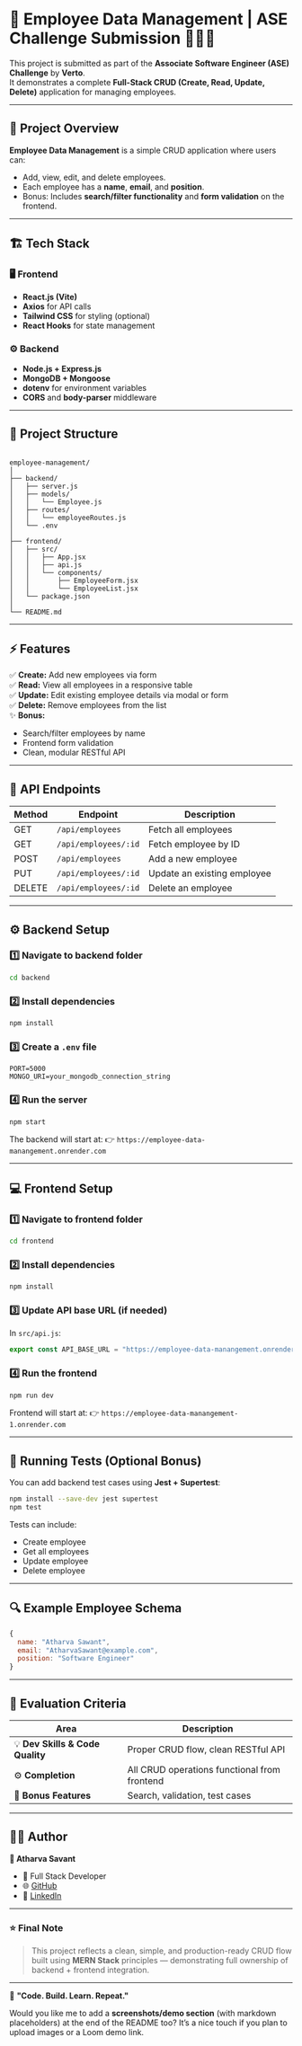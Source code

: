 # 🚀 Employee Data Management | ASE Challenge Submission 💪🔥✨

This project is submitted as part of the **Associate Software Engineer (ASE) Challenge** by **Verto**.  
It demonstrates a complete **Full-Stack CRUD (Create, Read, Update, Delete)** application for managing employees.

---

## 🧠 Project Overview

**Employee Data Management** is a simple CRUD application where users can:
- Add, view, edit, and delete employees.
- Each employee has a **name**, **email**, and **position**.
- Bonus: Includes **search/filter functionality** and **form validation** on the frontend.

---

## 🏗️ Tech Stack

### 🖥️ Frontend
- **React.js (Vite)**
- **Axios** for API calls
- **Tailwind CSS** for styling (optional)
- **React Hooks** for state management

### ⚙️ Backend
- **Node.js + Express.js**
- **MongoDB + Mongoose**
- **dotenv** for environment variables
- **CORS** and **body-parser** middleware

---

## 📁 Project Structure

```

employee-management/
│
├── backend/
│   ├── server.js
│   ├── models/
│   │   └── Employee.js
│   ├── routes/
│   │   └── employeeRoutes.js
│   └── .env
│
├── frontend/
│   ├── src/
│   │   ├── App.jsx
│   │   ├── api.js
│   │   └── components/
│   │       ├── EmployeeForm.jsx
│   │       └── EmployeeList.jsx
│   └── package.json
│
└── README.md

````

---

## ⚡ Features

✅ **Create:** Add new employees via form  
✅ **Read:** View all employees in a responsive table  
✅ **Update:** Edit existing employee details via modal or form  
✅ **Delete:** Remove employees from the list  
✨ **Bonus:**
- Search/filter employees by name  
- Frontend form validation  
- Clean, modular RESTful API  

---

## 🧩 API Endpoints

| Method | Endpoint | Description |
|--------|-----------|-------------|
| GET | `/api/employees` | Fetch all employees |
| GET | `/api/employees/:id` | Fetch employee by ID |
| POST | `/api/employees` | Add a new employee |
| PUT | `/api/employees/:id` | Update an existing employee |
| DELETE | `/api/employees/:id` | Delete an employee |

---

## ⚙️ Backend Setup

### 1️⃣ Navigate to backend folder
```bash
cd backend
````

### 2️⃣ Install dependencies

```bash
npm install
```

### 3️⃣ Create a `.env` file

```env
PORT=5000
MONGO_URI=your_mongodb_connection_string
```

### 4️⃣ Run the server

```bash
npm start
```

The backend will start at:
👉 `https://employee-data-manangement.onrender.com`

---

## 💻 Frontend Setup

### 1️⃣ Navigate to frontend folder

```bash
cd frontend
```

### 2️⃣ Install dependencies

```bash
npm install
```

### 3️⃣ Update API base URL (if needed)

In `src/api.js`:

```js
export const API_BASE_URL = "https://employee-data-manangement.onrender.com/employees";
```

### 4️⃣ Run the frontend

```bash
npm run dev
```

Frontend will start at:
👉 `https://employee-data-manangement-1.onrender.com`

---

## 🧪 Running Tests (Optional Bonus)

You can add backend test cases using **Jest + Supertest**:

```bash
npm install --save-dev jest supertest
npm test
```

Tests can include:

* Create employee
* Get all employees
* Update employee
* Delete employee

---

## 🔍 Example Employee Schema

```js
{
  name: "Atharva Sawant",
  email: "AtharvaSawant@example.com",
  position: "Software Engineer"
}
```

---

## 🎯 Evaluation Criteria

| Area                             | Description                                  |
| -------------------------------- | -------------------------------------------- |
| 💡 **Dev Skills & Code Quality** | Proper CRUD flow, clean RESTful API          |
| ⚙️ **Completion**                | All CRUD operations functional from frontend |
| 🧭 **Bonus Features**            | Search, validation, test cases               |

---

## 🧑‍💻 Author

**👋 Atharva Savant**

* 💼 Full Stack Developer
* 🌐 [GitHub](https://github.com/athu2773)
* 💬 [LinkedIn](https://www.linkedin.com/in/atharva-saawant)

---

### ⭐ Final Note

> This project reflects a clean, simple, and production-ready CRUD flow built using **MERN Stack** principles — demonstrating full ownership of backend + frontend integration.

---

🧩 **"Code. Build. Learn. Repeat."**

Would you like me to add a **screenshots/demo section** (with markdown placeholders) at the end of the README too? It’s a nice touch if you plan to upload images or a Loom demo link.


```